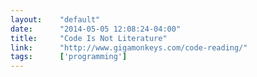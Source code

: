 ```yaml
---
layout:    "default"
date:      "2014-05-05 12:08:24-04:00"
title:     "Code Is Not Literature"
link:      "http://www.gigamonkeys.com/code-reading/"
tags:      ['programming']
---
```

